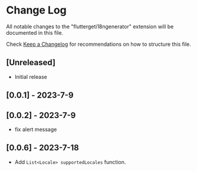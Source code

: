 # Change Log

All notable changes to the "fluttergeti18ngenerator" extension will be documented in this file.

Check [Keep a Changelog](http://keepachangelog.com/) for recommendations on how to structure this file.

## [Unreleased]

- Initial release

## [0.0.1] - 2023-7-9

## [0.0.2] - 2023-7-9
* fix alert message

## [0.0.6] - 2023-7-18
* Add `List<Locale> supportedLocales` function.